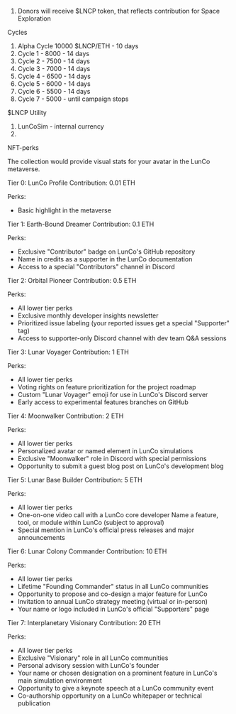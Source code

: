 
1. Donors will receive $LNCP token, that reflects contribution for Space Exploration

Cycles

1. Alpha Cycle 10000 $LNCP/ETH - 10 days
2. Cycle 1 - 8000 - 14 days
3. Cycle 2 - 7500 - 14 days
4. Cycle 3 - 7000 - 14 days
5. Cycle 4 - 6500 - 14 days
6. Cycle 5 - 6000 - 14 days
7. Cycle 6 - 5500 - 14 days
8. Cycle 7 - 5000 - until campaign stops

$LNCP Utility

1. LunCoSim - internal currency
2. 

NFT-perks

The collection would provide visual stats for your avatar in the LunCo metaverse.

Tier 0: LunCo Profile
Contribution: 0.01 ETH

Perks:
- Basic highlight in the metaverse

Tier 1: Earth-Bound Dreamer
Contribution: 0.1 ETH

Perks: 
- Exclusive "Contributor" badge on LunCo's GitHub repository
- Name in credits as a supporter in the LunCo documentation
- Access to a special "Contributors" channel in Discord

Tier 2: Orbital Pioneer
Contribution: 0.5 ETH

Perks: 
- All lower tier perks
- Exclusive monthly developer insights newsletter
- Prioritized issue labeling (your reported issues get a special "Supporter" tag)
- Access to supporter-only Discord channel with dev team Q&A sessions

Tier 3: Lunar Voyager
Contribution: 1 ETH

Perks: 
- All lower tier perks
- Voting rights on feature prioritization for the project roadmap
- Custom "Lunar Voyager" emoji for use in LunCo's Discord server
- Early access to experimental features branches on GitHub

Tier 4: Moonwalker
Contribution: 2 ETH

Perks: 
- All lower tier perks
- Personalized avatar or named element in LunCo simulations
- Exclusive "Moonwalker" role in Discord with special permissions
- Opportunity to submit a guest blog post on LunCo's development blog

Tier 5: Lunar Base Builder
Contribution: 5 ETH

Perks: 
- All lower tier perks
- One-on-one video call with a LunCo core developer
Name a feature, tool, or module within LunCo (subject to approval)
- Special mention in LunCo's official press releases and major announcements

Tier 6: Lunar Colony Commander
Contribution: 10 ETH

Perks: 
- All lower tier perks
- Lifetime "Founding Commander" status in all LunCo communities
- Opportunity to propose and co-design a major feature for LunCo
- Invitation to annual LunCo strategy meeting (virtual or in-person)
- Your name or logo included in LunCo's official "Supporters" page

Tier 7: Interplanetary Visionary
Contribution: 20 ETH

Perks: 
- All lower tier perks
- Exclusive "Visionary" role in all LunCo communities
- Personal advisory session with LunCo's founder
- Your name or chosen designation on a prominent feature in LunCo's main simulation environment
- Opportunity to give a keynote speech at a LunCo community event
- Co-authorship opportunity on a LunCo whitepaper or technical publication